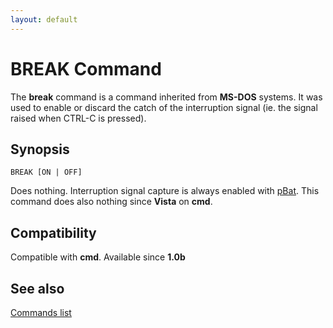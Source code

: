 ```yaml
---
layout: default
---
```

# BREAK Command

The **break** command is a command inherited from **MS-DOS** systems. It was 
used to enable or discard the catch of the interruption signal \(ie. the 
signal raised when CTRL-C is pressed\).

## Synopsis

    BREAK [ON | OFF]

Does nothing. Interruption signal capture is always enabled with 
[pBat](pbat). This command does also nothing since **Vista** on **cmd**.

## Compatibility

Compatible with **cmd**. Available since **1.0b**

## See also

[Commands list](commands) 

